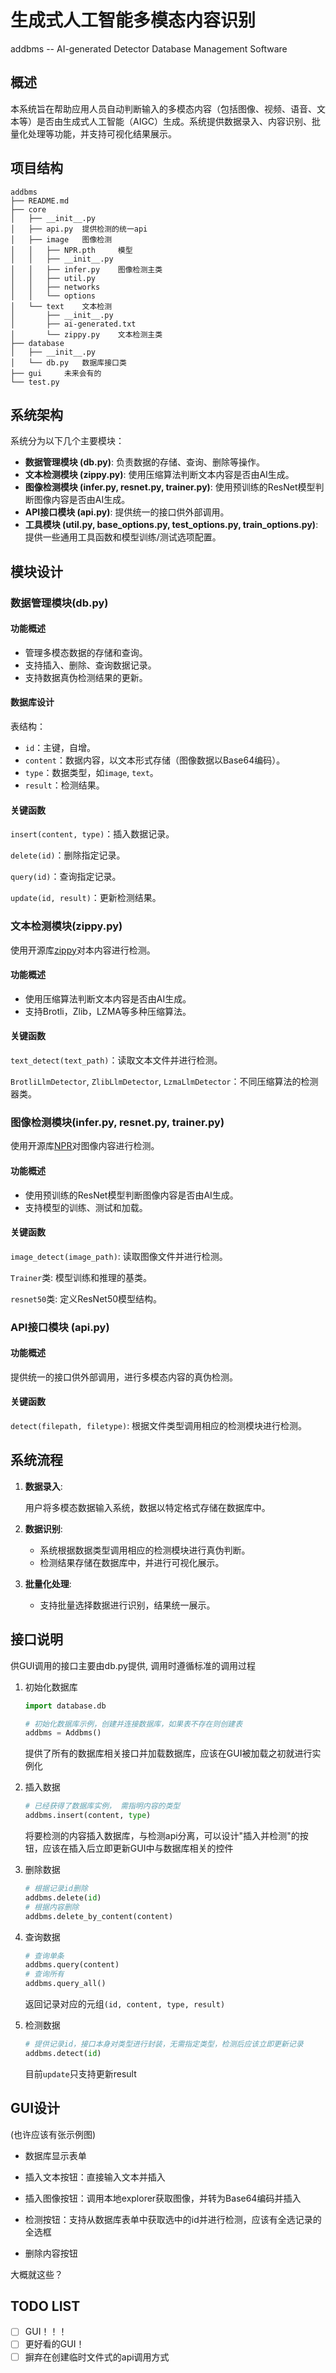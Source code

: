 # 生成式人工智能多模态内容识别
addbms -- AI-generated Detector Database Management Software 

## 概述

本系统旨在帮助应用人员自动判断输入的多模态内容（包括图像、视频、语音、文本等）是否由生成式人工智能（AIGC）生成。系统提供数据录入、内容识别、批量化处理等功能，并支持可视化结果展示。

## 项目结构
```
addbms
├── README.md
├── core
│   ├── __init__.py
│   ├── api.py  提供检测的统一api
│   ├── image   图像检测
│   │   ├── NPR.pth     模型
│   │   ├── __init__.py
│   │   ├── infer.py    图像检测主类
│   │   ├── util.py
│   │   ├── networks
│   │   └── options
│   └── text    文本检测
│       ├── __init__.py
│       ├── ai-generated.txt
│       └── zippy.py    文本检测主类
├── database
│   ├── __init__.py
│   └── db.py   数据库接口类
├── gui     未来会有的
└── test.py
```
## 系统架构

系统分为以下几个主要模块：

- **数据管理模块 (db.py)**: 负责数据的存储、查询、删除等操作。
- **文本检测模块 (zippy.py)**: 使用压缩算法判断文本内容是否由AI生成。
- **图像检测模块 (infer.py, resnet.py, trainer.py)**: 使用预训练的ResNet模型判断图像内容是否由AI生成。
- **API接口模块 (api.py)**: 提供统一的接口供外部调用。
- **工具模块 (util.py, base_options.py, test_options.py, train_options.py)**: 提供一些通用工具函数和模型训练/测试选项配置。

## 模块设计

### 数据管理模块(db.py)

#### 功能概述

- 管理多模态数据的存储和查询。
- 支持插入、删除、查询数据记录。
- 支持数据真伪检测结果的更新。

#### 数据库设计

表结构：

- `id`：主键，自增。
- `content`：数据内容，以文本形式存储（图像数据以Base64编码）。
- `type`：数据类型，如`image`, `text`。
- `result`：检测结果。

#### 关键函数

`insert(content, type)`：插入数据记录。

`delete(id)`：删除指定记录。

`query(id)`：查询指定记录。

`update(id, result)`：更新检测结果。

### 文本检测模块(zippy.py)

使用开源库[zippy](https://github.com/thinkst/zippy)对本内容进行检测。

#### 功能概述

- 使用压缩算法判断文本内容是否由AI生成。
- 支持Brotli，Zlib，LZMA等多种压缩算法。

#### 关键函数

`text_detect(text_path)`：读取文本文件并进行检测。

`BrotliLlmDetector`, `ZlibLlmDetector`, `LzmaLlmDetector`：不同压缩算法的检测器类。

### 图像检测模块(infer.py, resnet.py, trainer.py)

使用开源库[NPR](https://github.com/chuangchuangtan/NPR-DeepfakeDetection)对图像内容进行检测。

#### 功能概述

- 使用预训练的ResNet模型判断图像内容是否由AI生成。
- 支持模型的训练、测试和加载。

#### 关键函数

`image_detect(image_path)`: 读取图像文件并进行检测。

`Trainer`类: 模型训练和推理的基类。

`resnet50`类: 定义ResNet50模型结构。

### API接口模块 (api.py)

#### 功能概述

提供统一的接口供外部调用，进行多模态内容的真伪检测。

#### 关键函数

`detect(filepath, filetype)`: 根据文件类型调用相应的检测模块进行检测。

## 系统流程

1. **数据录入**:

   用户将多模态数据输入系统，数据以特定格式存储在数据库中。

2. **数据识别**:

   - 系统根据数据类型调用相应的检测模块进行真伪判断。
   - 检测结果存储在数据库中，并进行可视化展示。

3. **批量化处理**:

   - 支持批量选择数据进行识别，结果统一展示。

## 接口说明

供GUI调用的接口主要由db.py提供, 调用时遵循标准的调用过程   
1. 初始化数据库

   ```python
   import database.db
   
   # 初始化数据库示例，创建并连接数据库，如果表不存在则创建表
   addbms = Addbms()
   ```

   提供了所有的数据库相关接口并加载数据库，应该在GUI被加载之初就进行实例化

2. 插入数据

   ```python
   # 已经获得了数据库实例， 需指明内容的类型
   addbms.insert(content, type)
   ```

   将要检测的内容插入数据库，与检测api分离，可以设计"插入并检测"的按钮，应该在插入后立即更新GUI中与数据库相关的控件

3. 删除数据

   ```python
   # 根据记录id删除
   addbms.delete(id)
   # 根据内容删除
   addbms.delete_by_content(content)
   ```

4. 查询数据

   ```python
   # 查询单条
   addbms.query(content)
   # 查询所有
   addbms.query_all()
   ```

   返回记录对应的元组`(id, content, type, result)`

5. 检测数据

   ```python
   # 提供记录id，接口本身对类型进行封装，无需指定类型，检测后应该立即更新记录
   addbms.detect(id)
   ```

   目前`update`只支持更新result

## GUI设计

(也许应该有张示例图)

* 数据库显示表单

* 插入文本按钮：直接输入文本并插入

* 插入图像按钮：调用本地explorer获取图像，并转为Base64编码并插入

* 检测按钮：支持从数据库表单中获取选中的id并进行检测，应该有全选记录的全选框

* 删除内容按钮

大概就这些？

## TODO LIST

- [ ] GUI！！！
- [ ] 更好看的GUI！
- [ ] 摒弃在创建临时文件式的api调用方式
